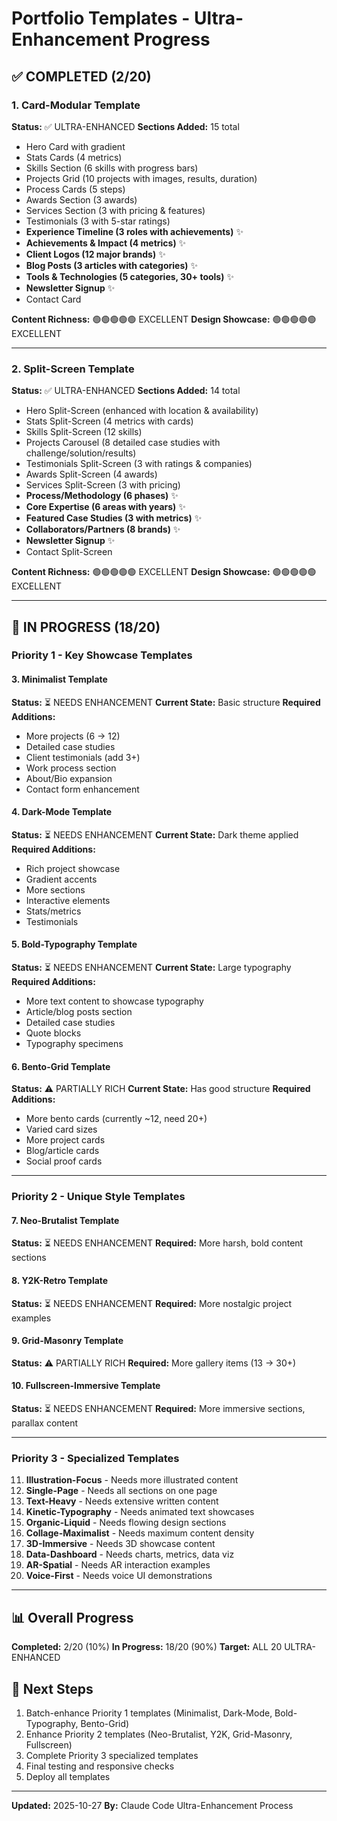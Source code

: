 # Portfolio Templates - Ultra-Enhancement Progress

## ✅ COMPLETED (2/20)

### 1. Card-Modular Template
**Status:** ✅ ULTRA-ENHANCED
**Sections Added:** 15 total
- Hero Card with gradient
- Stats Cards (4 metrics)
- Skills Section (6 skills with progress bars)
- Projects Grid (10 projects with images, results, duration)
- Process Cards (5 steps)
- Awards Section (3 awards)
- Services Section (3 with pricing & features)
- Testimonials (3 with 5-star ratings)
- **Experience Timeline (3 roles with achievements)** ✨
- **Achievements & Impact (4 metrics)** ✨
- **Client Logos (12 major brands)** ✨
- **Blog Posts (3 articles with categories)** ✨
- **Tools & Technologies (5 categories, 30+ tools)** ✨
- **Newsletter Signup** ✨
- Contact Card

**Content Richness:** 🟢🟢🟢🟢🟢 EXCELLENT
**Design Showcase:** 🟢🟢🟢🟢🟢 EXCELLENT

---

### 2. Split-Screen Template
**Status:** ✅ ULTRA-ENHANCED
**Sections Added:** 14 total
- Hero Split-Screen (enhanced with location & availability)
- Stats Split-Screen (4 metrics with cards)
- Skills Split-Screen (12 skills)
- Projects Carousel (8 detailed case studies with challenge/solution/results)
- Testimonials Split-Screen (3 with ratings & companies)
- Awards Split-Screen (4 awards)
- Services Split-Screen (3 with pricing)
- **Process/Methodology (6 phases)** ✨
- **Core Expertise (6 areas with years)** ✨
- **Featured Case Studies (3 with metrics)** ✨
- **Collaborators/Partners (8 brands)** ✨
- **Newsletter Signup** ✨
- Contact Split-Screen

**Content Richness:** 🟢🟢🟢🟢🟢 EXCELLENT
**Design Showcase:** 🟢🟢🟢🟢🟢 EXCELLENT

---

## 🔄 IN PROGRESS (18/20)

### Priority 1 - Key Showcase Templates

#### 3. Minimalist Template
**Status:** ⏳ NEEDS ENHANCEMENT
**Current State:** Basic structure
**Required Additions:**
- More projects (6 → 12)
- Detailed case studies
- Client testimonials (add 3+)
- Work process section
- About/Bio expansion
- Contact form enhancement

#### 4. Dark-Mode Template
**Status:** ⏳ NEEDS ENHANCEMENT
**Current State:** Dark theme applied
**Required Additions:**
- Rich project showcase
- Gradient accents
- More sections
- Interactive elements
- Stats/metrics
- Testimonials

#### 5. Bold-Typography Template
**Status:** ⏳ NEEDS ENHANCEMENT
**Current State:** Large typography
**Required Additions:**
- More text content to showcase typography
- Article/blog posts section
- Detailed case studies
- Quote blocks
- Typography specimens

#### 6. Bento-Grid Template
**Status:** ⚠️ PARTIALLY RICH
**Current State:** Has good structure
**Required Additions:**
- More bento cards (currently ~12, need 20+)
- Varied card sizes
- More project cards
- Blog/article cards
- Social proof cards

---

### Priority 2 - Unique Style Templates

#### 7. Neo-Brutalist Template
**Status:** ⏳ NEEDS ENHANCEMENT
**Required:** More harsh, bold content sections

#### 8. Y2K-Retro Template
**Status:** ⏳ NEEDS ENHANCEMENT
**Required:** More nostalgic project examples

#### 9. Grid-Masonry Template
**Status:** ⚠️ PARTIALLY RICH
**Required:** More gallery items (13 → 30+)

#### 10. Fullscreen-Immersive Template
**Status:** ⏳ NEEDS ENHANCEMENT
**Required:** More immersive sections, parallax content

---

### Priority 3 - Specialized Templates

11. **Illustration-Focus** - Needs more illustrated content
12. **Single-Page** - Needs all sections on one page
13. **Text-Heavy** - Needs extensive written content
14. **Kinetic-Typography** - Needs animated text showcases
15. **Organic-Liquid** - Needs flowing design sections
16. **Collage-Maximalist** - Needs maximum content density
17. **3D-Immersive** - Needs 3D showcase content
18. **Data-Dashboard** - Needs charts, metrics, data viz
19. **AR-Spatial** - Needs AR interaction examples
20. **Voice-First** - Needs voice UI demonstrations

---

## 📊 Overall Progress

**Completed:** 2/20 (10%)
**In Progress:** 18/20 (90%)
**Target:** ALL 20 ULTRA-ENHANCED

## 🎯 Next Steps

1. Batch-enhance Priority 1 templates (Minimalist, Dark-Mode, Bold-Typography, Bento-Grid)
2. Enhance Priority 2 templates (Neo-Brutalist, Y2K, Grid-Masonry, Fullscreen)
3. Complete Priority 3 specialized templates
4. Final testing and responsive checks
5. Deploy all templates

---

**Updated:** 2025-10-27
**By:** Claude Code Ultra-Enhancement Process
